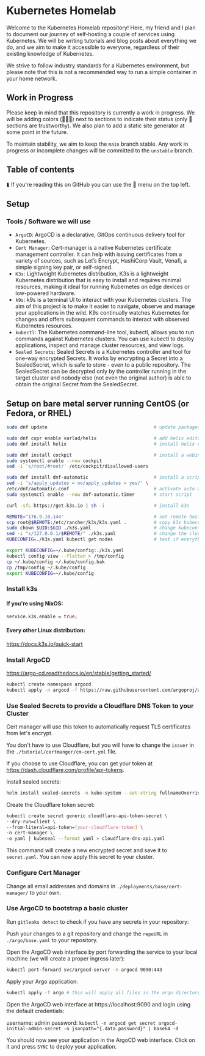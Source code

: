 # Kubernetes Homelab

Welcome to the Kubernetes Homelab repository! Here, my friend and I plan to document our journey of self-hosting a couple of services using Kubernetes. We will be writing tutorials and blog posts about everything we do, and we aim to make it accessible to everyone, regardless of their existing knowledge of Kubernetes.

We strive to follow industry standards for a Kubernetes environment, but please note that this is not a recommended way to run a simple container in your home network. 

## Work in Progress

Please keep in mind that this repository is currently a work in progress. We will be adding colors (🍎🧡💚) next to sections to indicate their status (only 💚 sections are trustworthy). We also plan to add a static site generator at some point in the future.

To maintain stability, we aim to keep the `main` branch stable. Any work in progress or incomplete changes will be committed to the `unstable` branch. 

## Table of contents

⮬ If you're reading this on GitHub you can use the 🍔 menu on the top left.

## Setup 

### Tools / Software we will use 

- `ArgoCD`: ArgoCD is a declarative, GitOps continuous delivery tool for Kubernetes.
- `Cert Manager`: Cert-manager is a native Kubernetes certificate management controller. It can help with issuing certificates from a variety of sources, such as Let’s Encrypt, HashiCorp Vault, Venafi, a simple signing key pair, or self-signed.
- `K3s`: Lightweight Kubernetes distribution, K3s is a lightweight Kubernetes distribution that is easy to install and requires minimal resources, making it ideal for running Kubernetes on edge devices or low-powered hardware.
- `k9s`: k9s is a terminal UI to interact with your Kubernetes clusters. The aim of this project is to make it easier to navigate, observe and manage your applications in the wild. K9s continually watches Kubernetes for changes and offers subsequent commands to interact with observed Kubernetes resources.
- `kubectl`: The Kubernetes command-line tool, kubectl, allows you to run commands against Kubernetes clusters. You can use kubectl to deploy applications, inspect and manage cluster resources, and view logs.
- `Sealed Secrets`: Sealed Secrets is a Kubernetes controller and tool for one-way encrypted Secrets. It works by encrypting a Secret into a SealedSecret, which is safe to store - even to a public repository. The SealedSecret can be decrypted only by the controller running in the target cluster and nobody else (not even the original author) is able to obtain the original Secret from the SealedSecret.

## Setup on bare metal server running CentOS (or Fedora, or RHEL)
```bash
sudo dnf update                                       # update packages

sudo dnf copr enable varlad/helix                     # add helix editor repo
sudo dnf install helix                                # install helix editor

sudo dnf install cockpit                              # install a webinterface on 9090 
sudo systemctl enable --now cockpit
sed -i 's/root/#root/' /etc/cockpit/disallowed-users

sudo dnf install dnf-automatic                        # install a script which will update dnf for you
sed -i 's/apply_updates = no/apply_updates = yes/' \ 
/etc/dnf/automatic.conf                               # activate auto apply (not just downloads)
sudo systemctl enable --now dnf-automatic.timer       # start script

curl -sfL https://get.k3s.io | sh -i                  # install k3s

REMOTE="176.9.10.144"                                 # set remote host ip / fqdn
scp root@$REMOTE:/etc/rancher/k3s/k3s.yaml .          # copy k3s kubeconfig to local host
sudo chown $UID:$GID ./k3s.yaml                       # change kubeconfig ownership to your user
sed -i "s/127.0.0.1/$REMOTE/" ./k3s.yaml              # change the clusterapi ip / domain to your remote host
KUBECONFIG=./k3s.yaml kubectl get nodes               # test if everything is working (should return your node)

export KUBECONFIG=~/.kube/config:./k3s.yaml
kubectl config view --flatten > /tmp/config
cp ~/.kube/config ~/.kube/config.bak
cp /tmp/config ~/.kube/config
export KUBECONFIG=~/.kube/config
```

### Install k3s

#### If you're using NixOS:

```nix
service.k3s.enable = true; 
```

#### Every other Linux distribution:

https://docs.k3s.io/quick-start

### Install ArgoCD

https://argo-cd.readthedocs.io/en/stable/getting_started/

```bash
kubectl create namespace argocd
kubectl apply -n argocd -f https://raw.githubusercontent.com/argoproj/argo-cd/stable/manifests/install.yaml
```

### Use Sealed Secrets to provide a Cloudflare DNS Token to your Cluster

Cert manager will use this token to automatically request TLS certificates from let's encrypt.

You don't have to use Cloudflare, but you will have to change the `issuer` in the `./tutorial/certmanger/cm-cert.yml` file.


If you choose to use Cloudflare, you can get your token at https://dash.cloudflare.com/profile/api-tokens.

Install sealed secrets:

```bash
helm install sealed-secrets -n kube-system --set-string fullnameOverride=sealed-secrets-controller sealed-secrets/sealed-secrets
```

Create the Cloudflare token secret:

```bash
kubectl create secret generic cloudflare-api-token-secret \
--dry-run=client \
--from-literal=api-token=[your-cloudflare-token] \
-n cert-manager \
-o yaml | kubeseal --format yaml > cloudflare-dns-api.yaml
```

This command will create a new encrypted secret and save it to `secret.yaml`. You can now apply this secret to your cluster.

### Configure Cert Manager

Change all email addresses and domains in `./deployments/base/cert-manager/` to your own.

### Use ArgoCD to bootstrap a basic cluster

Run `gitleaks detect` to check if you have any secrets in your repository:

Push your changes to a git repository and change the `repoURL` in `./argo/base.yaml` to your repository.

Open the ArgoCD web interface by port forwarding the service to your local machine (we will create a proper ingress later):

```bash
kubectl port-forward svc/argocd-server -n argocd 9090:443
```

Apply your Argo application:

```bash
kubectl apply -f argo # this will apply all files in the argo directory
```

Open the ArgoCD web interface at https://localhost:9090 and login using the default credentials:

username: admin
password: `kubectl -n argocd get secret argocd-initial-admin-secret -o jsonpath="{.data.password}" | base64 -d`

You should now see your application in the ArgoCD web interface. Click on it and press `SYNC` to deploy your application.
